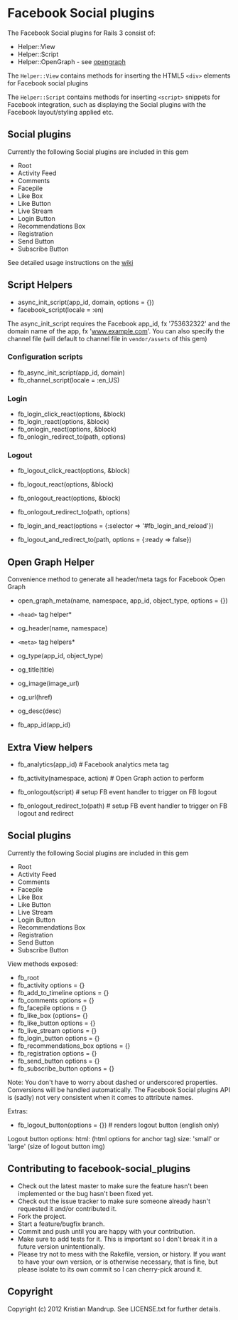 # Facebook Social plugins

The Facebook Social plugins for Rails 3 consist of:

* Helper::View
* Helper::Script
* Helper::OpenGraph - see [opengraph](https://developers.facebook.com/docs/opengraph/)

The `Helper::View` contains methods for inserting the HTML5 `<div>` elements for Facebook social plugins

The `Helper::Script` contains methods for inserting `<script>` snippets for Facebook integration, such as displaying the Social plugins with the Facebook layout/styling applied etc.

## Social plugins

Currently the following Social plugins are included in this gem

* Root
* Activity Feed
* Comments
* Facepile
* Like Box
* Like Button
* Live Stream
* Login Button
* Recommendations Box
* Registration
* Send Button
* Subscribe Button

See detailed usage instructions on the [wiki](https://github.com/kristianmandrup/facebook-social_plugins/wiki/Social-Plugins)

## Script Helpers

* async_init_script(app_id, domain, options = {})
* facebook_script(locale = :en)

The async_init_script requires the Facebook app_id, fx '753632322' and the domain name of the app, fx 'www.example.com'. You can also specify the channel file (will default to channel file in `vendor/assets` of this gem)

### Configuration scripts

* fb_async_init_script(app_id, domain)
* fb_channel_script(locale = :en_US)

### Login

* fb_login_click_react(options, &block)
* fb_login_react(options, &block)
* fb_onlogin_react(options, &block)
* fb_onlogin_redirect_to(path, options)

### Logout

* fb_logout_click_react(options, &block)
* fb_logout_react(options, &block)
* fb_onlogout_react(options, &block)
* fb_onlogout_redirect_to(path, options)

* fb_login_and_react(options = {:selector => '#fb_login_and_reload'})
* fb_logout_and_redirect_to(path, options = {:ready => false})

## Open Graph Helper

Convenience method to generate all header/meta tags for Facebook Open Graph

* open_graph_meta(name, namespace, app_id, object_type, options = {})

* `<head>` tag helper*

* og_header(name, namespace)

* `<meta>` tag helpers*

* og_type(app_id, object_type)
* og_title(title)
* og_image(image_url)
* og_url(href)
* og_desc(desc)
* fb_app_id(app_id)

## Extra View helpers

* fb_analytics(app_id) # Facebook analytics meta tag
* fb_activity(namespace, action) # Open Graph action to perform

* fb_onlogout(script) # setup FB event handler to trigger on FB logout
* fb_onlogout_redirect_to(path) # setup FB event handler to trigger on FB logout and redirect

## Social plugins

Currently the following Social plugins are included in this gem

* Root
* Activity Feed
* Comments
* Facepile
* Like Box
* Like Button
* Live Stream
* Login Button
* Recommendations Box
* Registration
* Send Button
* Subscribe Button

View methods exposed:

* fb_root
* fb_activity options = {}
* fb_add_to_timeline options = {}
* fb_comments options = {}
* fb_facepile options = {}
* fb_like_box (options= {}
* fb_like_button options = {}
* fb_live_stream options = {}
* fb_login_button options = {}
* fb_recommendations_box options = {}
* fb_registration options = {}
* fb_send_button options = {}
* fb_subscribe_button options = {}

Note: You don't have to worry about dashed or underscored properties. Conversions will be handled automatically. The Facebook Social plugins API is (sadly) not very consistent when it comes to attribute names.

Extras:

* fb_logout_button(options = {}) # renders logout button (english only)

Logout button options: 
html: (html options for anchor tag)
size: 'small' or 'large' (size of logout button img)

## Contributing to facebook-social_plugins
 
* Check out the latest master to make sure the feature hasn't been implemented or the bug hasn't been fixed yet.
* Check out the issue tracker to make sure someone already hasn't requested it and/or contributed it.
* Fork the project.
* Start a feature/bugfix branch.
* Commit and push until you are happy with your contribution.
* Make sure to add tests for it. This is important so I don't break it in a future version unintentionally.
* Please try not to mess with the Rakefile, version, or history. If you want to have your own version, or is otherwise necessary, that is fine, but please isolate to its own commit so I can cherry-pick around it.

## Copyright

Copyright (c) 2012 Kristian Mandrup. See LICENSE.txt for
further details.

